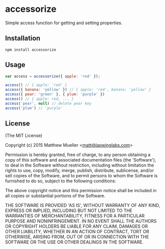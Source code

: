 
# accessorize

  Simple access function for getting and setting properties.

## Installation

```
npm install accessorize
```

## Usage

```js
var access = accessorize({ apple: 'red' });

access() // { apple: 'red' }
access({ banana: 'yellow' }) // { apple: 'red', banana: 'yellow' }
access({ pear: 'green' }, { plum: 'purple' })
access() // { apple: red, ... }
access('pear', null) // delete pear key
access('plum') // 'purple'
```

## License

(The MIT License)

Copyright (c) 2015 Matthew Mueller &lt;matt@lapwinglabs.com&gt;

Permission is hereby granted, free of charge, to any person obtaining
a copy of this software and associated documentation files (the
'Software'), to deal in the Software without restriction, including
without limitation the rights to use, copy, modify, merge, publish,
distribute, sublicense, and/or sell copies of the Software, and to
permit persons to whom the Software is furnished to do so, subject to
the following conditions:

The above copyright notice and this permission notice shall be
included in all copies or substantial portions of the Software.

THE SOFTWARE IS PROVIDED 'AS IS', WITHOUT WARRANTY OF ANY KIND,
EXPRESS OR IMPLIED, INCLUDING BUT NOT LIMITED TO THE WARRANTIES OF
MERCHANTABILITY, FITNESS FOR A PARTICULAR PURPOSE AND NONINFRINGEMENT.
IN NO EVENT SHALL THE AUTHORS OR COPYRIGHT HOLDERS BE LIABLE FOR ANY
CLAIM, DAMAGES OR OTHER LIABILITY, WHETHER IN AN ACTION OF CONTRACT,
TORT OR OTHERWISE, ARISING FROM, OUT OF OR IN CONNECTION WITH THE
SOFTWARE OR THE USE OR OTHER DEALINGS IN THE SOFTWARE.
